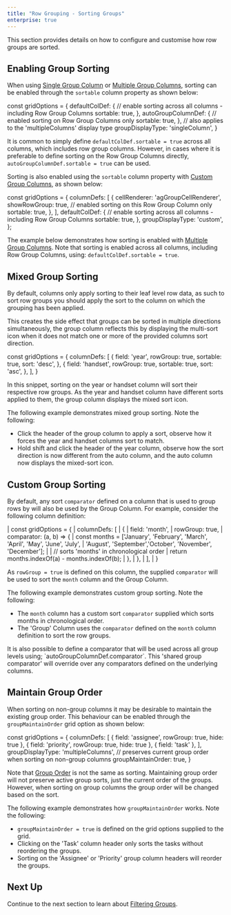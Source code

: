 ```yaml
---
title: "Row Grouping - Sorting Groups"
enterprise: true
---
```


This section provides details on how to configure and customise how row groups are sorted.

## Enabling Group Sorting

When using [Single Group Column](../grouping-single-group-column/) or [Multiple Group Columns](../grouping-multiple-group-columns/), sorting can be enabled through the `sortable` column property as shown below:  

<snippet>
const gridOptions = { 
    defaultColDef: {
        // enable sorting across all columns - including Row Group Columns
        sortable: true,
    }, 
    autoGroupColumnDef: {
        // enabled sorting on Row Group Columns only 
        sortable: true,        
    },
    // also applies to the 'multipleColumns' display type 
    groupDisplayType: 'singleColumn',
}
</snippet>

It is common to simply define `defaultColDef.sortable = true` across all columns, which includes row group columns. 
However, in cases where it is preferable to define sorting on the Row Group Columns directly, 
`autoGroupColumnDef.sortable = true` can be used.

Sorting is also enabled using the `sortable` column property with [Custom Group Columns](../grouping-custom-group-columns/), as shown below:

<snippet>
const gridOptions = {
    columnDefs: [
        {   
            cellRenderer: 'agGroupCellRenderer',
            showRowGroup: true,
            // enabled sorting on this Row Group Column only 
            sortable: true,  
        },
    ],
    defaultColDef: {
        // enable sorting across all columns - including Row Group Columns
        sortable: true,
    }, 
    groupDisplayType: 'custom',
};
</snippet>

The example below demonstrates how sorting is enabled with [Multiple Group Columns](../grouping-multiple-group-columns/). 
Note that sorting is enabled across all columns, including Row Group Columns, using: `defaultColDef.sortable = true`.

<grid-example title='Enabling Group Sorting' name='enabling-group-sorting' type='generated' options='{ "enterprise": true, "exampleHeight": 540, "modules": ["clientside", "rowgrouping"] }'></grid-example>

## Mixed Group Sorting

By default, columns only apply sorting to their leaf level row data, as such to sort row groups you should apply the sort to the column on which the grouping has been applied.

This creates the side effect that groups can be sorted in multiple directions simultaneously, the group column reflects this by displaying the multi-sort icon when it does not match one or more of the provided columns sort direction.

<snippet>
const gridOptions = {
    columnDefs: [
        {
            field: 'year',
            rowGroup: true,
            sortable: true,
            sort: 'desc',
        },
        {
            field: 'handset',
            rowGroup: true,
            sortable: true,
            sort: 'asc',
        },
    ],
}
</snippet>

In this snippet, sorting on the year or handset column will sort their respective row groups. As the year and handset column have different sorts applied to them, the group column displays the mixed sort icon.

The following example demonstrates mixed group sorting. Note the following:

- Click the header of the group column to apply a sort, observe how it forces the year and handset columns sort to match.
- Hold shift and click the header of the year column, observe how the sort direction is now different from the auto column, and the auto column now displays the mixed-sort icon.

<grid-example title='Mixed Group Sort' name='mixed-group-sort' type='generated' options='{ "enterprise": true, "exampleHeight": 515, "modules": ["clientside", "rowgrouping", "menu", "columnpanel", "setfilter"] }'></grid-example>

## Custom Group Sorting

By default, any sort `comparator` defined on a column that is used to group rows by will also be used by the Group Column. 
For example, consider the following column definition:

<api-documentation source='column-properties/properties.json' section='sort' names='["comparator"]'></api-documentation>

<snippet>
| const gridOptions = {
|     columnDefs: [
|         {
|             field: 'month',
|             rowGroup: true,
|             comparator: (a, b) => {
|                 const months = ['January', 'February', 'March', 'April', 'May', 'June', 'July', 
|                                 'August', 'September','October', 'November', 'December'];
| 
|                 // sorts 'months' in chronological order
|                 return months.indexOf(a) - months.indexOf(b);
|             },
|         },
|     ],
| }
</snippet>

As `rowGroup = true` is defined on this column, the supplied `comparator` will be used to sort the `month` column and 
the Group Column.

The following example demonstrates custom group sorting. Note the following:
- The `month` column has a custom sort `comparator` supplied which sorts months in chronological order.
- The 'Group' Column uses the `comparator` defined on the `month` column definition to sort the row groups. 

<grid-example title='Custom Group Sort' name='custom-group-sort' type='generated' options='{ "enterprise": true, "exampleHeight": 515, "modules": ["clientside", "rowgrouping", "menu", "columnpanel", "setfilter"] }'></grid-example>

<note>
It is also possible to define a comparator that will be used across all group levels using; `autoGroupColumnDef.comparator`.
This 'shared group comparator' will override over any comparators defined on the underlying columns.
</note>

## Maintain Group Order

When sorting on non-group columns it may be desirable to maintain the existing group order. This behaviour can be
enabled through the `groupMaintainOrder` grid option as shown below:

<snippet spaceBetweenProperties="true">
const gridOptions = {
    columnDefs: [
        { field: 'assignee', rowGroup: true, hide: true },
        { field: 'priority', rowGroup: true, hide: true },        
        { field: 'task' },      
    ],
    groupDisplayType: 'multipleColumns',
    // preserves current group order when sorting on non-group columns
    groupMaintainOrder: true,
}
</snippet>

Note that [Group Order](../grouping-group-order/) is not the same as sorting. Maintaining group order will not preserve
active group sorts, just the current order of the groups. However, when sorting on group columns the group order will
be changed based on the sort.

The following example demonstrates how `groupMaintainOrder` works. Note the following:

- `groupMaintainOrder = true` is defined on the grid options supplied to the grid. 
- Clicking on the 'Task' column header only sorts the tasks without reordering the groups.
- Sorting on the 'Assignee' or 'Priority' group column headers will reorder the groups.

<grid-example title='Maintain Group Order' name='maintain-group-order' type='generated' options='{ "enterprise": true, "exampleHeight": 515, "modules": ["clientside", "rowgrouping", "menu", "columnpanel", "setfilter"] }'></grid-example>

## Next Up

Continue to the next section to learn about [Filtering Groups](../grouping-filtering/).